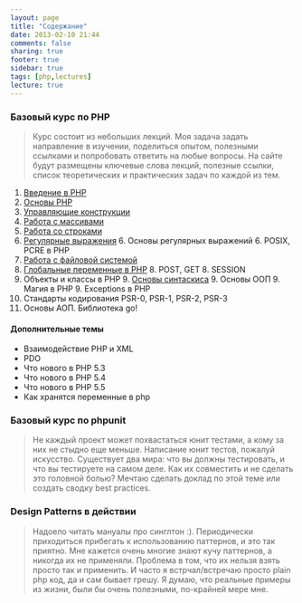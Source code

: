 ```yaml
---
layout: page
title: "Содержание"
date: 2013-02-10 21:44
comments: false
sharing: true
footer: true
sidebar: true
tags: [php,lectures]
lecture: true
---
```

### Базовый курс по PHP

> Курс состоит из небольших лекций. Моя задача задать направление в изучении, поделиться опытом, полезными ссылками и попробовать ответить на любые вопросы.
На сайте будут размещены ключевые слова лекций, полезные ссылки, список теоретических и практических задач по каждой из тем.


 1. [Введение в PHP](01-introduction-to-php.html)
 2. [Основы PHP](02-php-basics.html)
 3. [Управляющие конструкции](03-control-structures.html)
 4. [Работа с массивами](04-working-with-arrays.html)
 5. [Работа со строками](05-working-with-strings.html)
 6. [Регулярные выражения](06-regular-expressions.html)
     6. Основы регулярных выражений
     6. POSIX, PCRE в PHP
 7. [Работа с файловой системой](07-working-with-filesystem.html)
 8. [Глобальные переменные в PHP](08-global-variables.html)
     8. POST, GET
     8. SESSION
 9. Объекты и классы в PHP
     9. [Основы синтаскиса](09-objects-and-classes-basic-syntax.html)
     9. Основы ООП
     9. Магия в PHP
     9. Exceptions в PHP
 10. Стандарты кодирования PSR-0, PSR-1, PSR-2, PSR-3
 11. Основы АОП. Библиотека go!

#### Дополнительные темы
 * Взаимодействие PHP и XML
 * PDO
 * Что нового в PHP 5.3
 * Что нового в PHP 5.4
 * Что нового в PHP 5.5
 * Как хранятся переменные в php

### Базовый курс по phpunit

> Не каждый проект может похвастаться юнит тестами, а кому за них не стыдно еще меньше. Написание юнит тестов, пожалуй искусство.
Существует два мира: что вы должны тестировать, и что вы тестируете на самом деле. Как их совместить и не сделать это головной болью?
Мечтаю сделать доклад по этой теме или создать сводку best practices.

### Design Patterns в действии

> Надоело читать мануалы про синглтон :). Периодически приходиться прибегать к использованию паттернов, и это так приятно.
Мне кажется очень многие знают кучу паттернов, а никогда их не применяли. Проблема в том, что их нельзя взять просто так и применить.
И часто я встрчал/встречаю просто plain php код, да и сам бывает грешу. Я думаю, что реальные примеры из жизни, были бы очень полезными, по-крайней мере мне.
